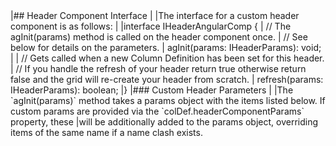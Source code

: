 <framework-specific-section frameworks="angular">
|## Header Component Interface
|
|The interface for a custom header component is as follows:
|
</framework-specific-section>

<framework-specific-section frameworks="angular">
<snippet transform={false}>
|interface IHeaderAngularComp {
|    // The agInit(params) method is called on the header component once.
|    // See below for details on the parameters.
|    agInit(params: IHeaderParams): void;
|
|    // Gets called when a new Column Definition has been set for this header.
|    // If you handle the refresh of your header return true otherwise return false and the grid will re-create your header from scratch.
|    refresh(params: IHeaderParams): boolean;
|}
</snippet>
</framework-specific-section>

<framework-specific-section frameworks="angular">
|### Custom Header Parameters
|
|The `agInit(params)` method takes a params object with the items listed below. If custom params are provided via the `colDef.headerComponentParams` property, these
|will be additionally added to the params object, overriding items of the same name if a name clash exists.
</framework-specific-section>